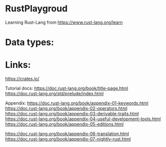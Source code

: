 # RustPlaygroud
Learning Rust-Lang from https://www.rust-lang.org/learn


# Data types:



# Links:
https://crates.io/

Tutorial docs:
https://doc.rust-lang.org/book/title-page.html
https://doc.rust-lang.org/std/prelude/index.html


Appendix:
https://doc.rust-lang.org/book/appendix-01-keywords.html
https://doc.rust-lang.org/book/appendix-02-operators.html
https://doc.rust-lang.org/book/appendix-03-derivable-traits.html
https://doc.rust-lang.org/book/appendix-04-useful-development-tools.html
https://doc.rust-lang.org/book/appendix-05-editions.html


https://doc.rust-lang.org/book/appendix-06-translation.html
https://doc.rust-lang.org/book/appendix-07-nightly-rust.html
